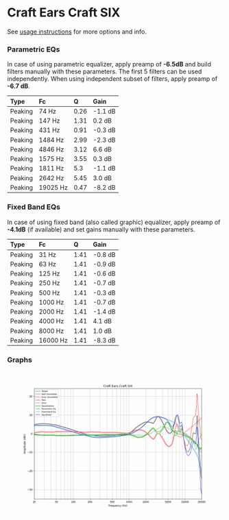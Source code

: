 # Craft Ears Craft SIX
See [usage instructions](https://github.com/jaakkopasanen/AutoEq#usage) for more options and info.

### Parametric EQs
In case of using parametric equalizer, apply preamp of **-6.5dB** and build filters manually
with these parameters. The first 5 filters can be used independently.
When using independent subset of filters, apply preamp of **-6.7 dB**.

| Type    | Fc       |    Q | Gain    |
|:--------|:---------|:-----|:--------|
| Peaking | 74 Hz    | 0.26 | -1.1 dB |
| Peaking | 147 Hz   | 1.31 | 0.2 dB  |
| Peaking | 431 Hz   | 0.91 | -0.3 dB |
| Peaking | 1484 Hz  | 2.99 | -2.3 dB |
| Peaking | 4846 Hz  | 3.12 | 6.6 dB  |
| Peaking | 1575 Hz  | 3.55 | 0.3 dB  |
| Peaking | 1811 Hz  | 5.3  | -1.1 dB |
| Peaking | 2642 Hz  | 5.45 | 3.0 dB  |
| Peaking | 19025 Hz | 0.47 | -8.2 dB |

### Fixed Band EQs
In case of using fixed band (also called graphic) equalizer, apply preamp of **-4.1dB**
(if available) and set gains manually with these parameters.

| Type    | Fc       |    Q | Gain    |
|:--------|:---------|:-----|:--------|
| Peaking | 31 Hz    | 1.41 | -0.8 dB |
| Peaking | 63 Hz    | 1.41 | -0.9 dB |
| Peaking | 125 Hz   | 1.41 | -0.6 dB |
| Peaking | 250 Hz   | 1.41 | -0.7 dB |
| Peaking | 500 Hz   | 1.41 | -0.3 dB |
| Peaking | 1000 Hz  | 1.41 | -0.7 dB |
| Peaking | 2000 Hz  | 1.41 | -1.4 dB |
| Peaking | 4000 Hz  | 1.41 | 4.1 dB  |
| Peaking | 8000 Hz  | 1.41 | 1.0 dB  |
| Peaking | 16000 Hz | 1.41 | -8.3 dB |

### Graphs
![](./Craft%20Ears%20Craft%20SIX.png)